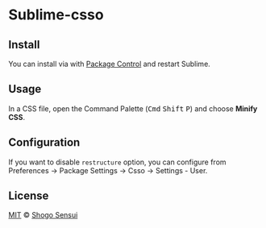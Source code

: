 # Sublime-csso

## Install

You can install via with [Package Control](https://packagecontrol.io/) and restart Sublime.

## Usage

In a CSS file, open the Command Palette (<kbd>Cmd</kbd> <kbd>Shift</kbd> <kbd>P</kbd>) and choose **Minify CSS**.

## Configuration

If you want to disable `restructure` option, you can configure from Preferences → Package Settings → Csso → Settings - User.

## License

[MIT](https://1000ch.mit-license.org) © [Shogo Sensui](https://github.com/1000ch)
